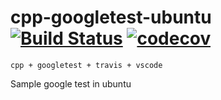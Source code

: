 # cpp-googletest-ubuntu [![Build Status](https://travis-ci.org/amitsaran/cpp-googletest-ubuntu.svg?branch=main)](https://travis-ci.org/amitsaran/cpp-googletest-ubuntu) [![codecov](https://codecov.io/gh/amitsaran/cpp-googletest-ubuntu/branch/main/graph/badge.svg?token=STI7MFD2Q5)](https://codecov.io/gh/amitsaran/cpp-googletest-ubuntu)

    cpp + googletest + travis + vscode
Sample google test in ubuntu
